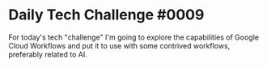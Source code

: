 # Daily Tech Challenge #0009

For today's tech "challenge" I'm going to explore the capabilities of Google
Cloud Workflows and put it to use with some contrived workflows, preferably
related to AI.

